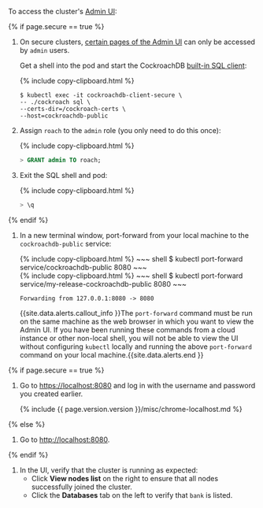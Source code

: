 To access the cluster's [Admin UI](admin-ui-overview.html):

{% if page.secure == true %}

1. On secure clusters, [certain pages of the Admin UI](admin-ui-overview.html#admin-ui-access) can only be accessed by `admin` users.

    Get a shell into the pod and start the CockroachDB [built-in SQL client](cockroach-sql.html):

    {% include copy-clipboard.html %}
    ~~~ shell
    $ kubectl exec -it cockroachdb-client-secure \
    -- ./cockroach sql \
    --certs-dir=/cockroach-certs \
    --host=cockroachdb-public
    ~~~

1.  Assign `roach` to the `admin` role (you only need to do this once):

    {% include copy-clipboard.html %}
    ~~~ sql
    > GRANT admin TO roach;
    ~~~

1. Exit the SQL shell and pod:

    {% include copy-clipboard.html %}
    ~~~ sql
    > \q
    ~~~
    
{% endif %}

1. In a new terminal window, port-forward from your local machine to the `cockroachdb-public` service:

    <section class="filter-content" markdown="1" data-scope="manual">
    {% include copy-clipboard.html %}
    ~~~ shell
    $ kubectl port-forward service/cockroachdb-public 8080
    ~~~
    </section>

    <section class="filter-content" markdown="1" data-scope="helm">
    {% include copy-clipboard.html %}
    ~~~ shell
    $ kubectl port-forward service/my-release-cockroachdb-public 8080
    ~~~
    </section>

    ~~~
    Forwarding from 127.0.0.1:8080 -> 8080
    ~~~

    {{site.data.alerts.callout_info }}The <code>port-forward</code> command must be run on the same machine as the web browser in which you want to view the Admin UI. If you have been running these commands from a cloud instance or other non-local shell, you will not be able to view the UI without configuring <code>kubectl</code> locally and running the above <code>port-forward</code> command on your local machine.{{site.data.alerts.end }}

{% if page.secure == true %}

1. Go to <a href="https://localhost:8080/" data-proofer-ignore>https://localhost:8080</a> and log in with the username and password you created earlier.

    {% include {{ page.version.version }}/misc/chrome-localhost.md %}

{% else %}

1. Go to <a href="http://localhost:8080/" data-proofer-ignore>http://localhost:8080</a>.

{% endif %}

1. In the UI, verify that the cluster is running as expected:
    - Click **View nodes list** on the right to ensure that all nodes successfully joined the cluster.
    - Click the **Databases** tab on the left to verify that `bank` is listed.
